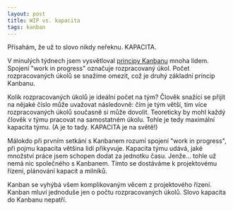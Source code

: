 ```yaml
---
layout: post
title: WIP vs. kapacita
tags: kanban
---
```


Přísahám, že už to slovo nikdy neřeknu. KAPACITA.

V minulých týdnech jsem vysvětloval [principy Kanbanu](/principy-kanbanu/) mnoha lidem.
Spojení "work in progress" označuje rozpracovaný úkol.
Počet rozpracovaných úkolů se snažíme omezit, což je druhý základní princip Kanbanu.

Kolik rozpracovaných úkolů je ideální počet na tým?
Člověk snažící se přijít na nějaké číslo může uvažovat následovně:
čím je tým větší, tím více rozpracovaných úkolů současně si může dovolit.
Teoreticky by mohl každý člověk v týmu pracovat na samostatném úkolu.
Tohle je tedy maximální kapacita týmu. (A je to tady. KAPACITA je na světě!)

Málokdo při prvním setkání s Kanbanem rozumí spojení "work in progress",
při pojmu kapacita většina lidí přikyvuje.
Kapacita týmu udává, jaké množství práce jsem schopen dodat za jednotku času.
Jenže... tohle už nemá nic společného s Kanbanem. Tímto se dostáváme k projektovému řízení,
plánování kapacit a milníků.

Kanban se vyhýbá všem komplikovaným věcem z projektového řízení.
Kanban mluví jednoduše jen o počtu rozpracovaných úkolů.
Slovo kapacita do Kanbanu nepatří.
